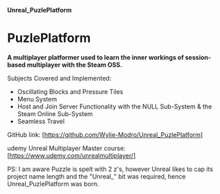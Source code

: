 **Unreal_PuzlePlatform**

# PuzlePlatform
**A multiplayer platformer used to learn the inner workings of session-based multiplayer with the Steam OSS.**

Subjects Covered and Implemented: 
* Oscillating Blocks and Pressure Tiles
* Menu System
* Host and Join Server Functionality with the NULL Sub-System & the Steam Online Sub-System
* Seamless Travel


GitHub link: [https://github.com/Wylie-Modro/Unreal_PuzlePlatform]

udemy Unreal Multiplayer Master course: [https://www.udemy.com/unrealmultiplayer/]

PS: I am aware Puzzle is spelt with 2 z's, however Unreal likes to cap its project name length and the "Unreal_" bit was required, hence Unreal_PuzlePlatform was born.


